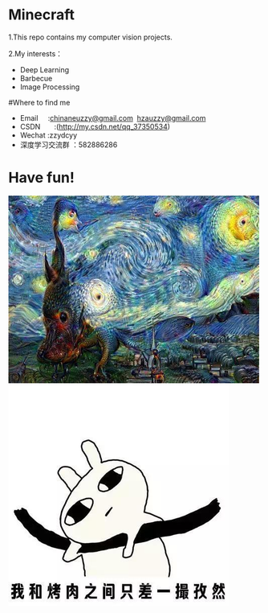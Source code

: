 # Minecraft
1.This repo contains my computer vision projects.

2.My interests：

* Deep Learning
* Barbecue
* Image Processing

#Where to find me
* Email      :chinaneuzzy@gmail.com  hzauzzy@gmail.com
* CSDN       :(http://my.csdn.net/qq_37350534)
* Wechat     :zzydcyy
* 深度学习交流群 ：582886286

# Have fun!
![fun](https://github.com/abbqboy/Minecraft/blob/master/photo/have%20fun.jpg?raw=true)
![bbq](https://github.com/abbqboy/Minecraft/blob/master/photo/1111.jpg?raw=true)
